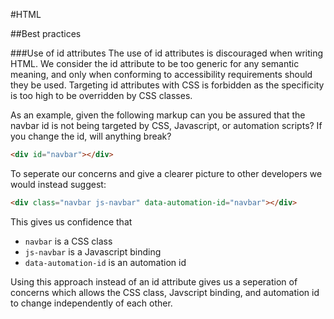 #HTML

##Best practices

###Use of id attributes
The use of id attributes is discouraged when writing HTML. We consider the id attribute to be too generic for any semantic meaning, and only when conforming to accessibility requirements should they be used. Targeting id attributes with CSS is forbidden as the specificity is too high to be overridden by CSS classes.

As an example, given the following markup can you be assured that the navbar id is not being targeted by CSS, Javascript, or automation scripts? If you change the id, will anything break?

```html
<div id="navbar"></div>
```

To seperate our concerns and give a clearer picture to other developers we would instead suggest:

```html
<div class="navbar js-navbar" data-automation-id="navbar"></div>
```

This gives us confidence that
* `navbar` is a CSS class
* `js-navbar` is a Javascript binding
* `data-automation-id` is an automation id

Using this approach instead of an id attribute gives us a seperation of concerns which allows the CSS class, Javscript binding, and automation id to change independently of each other.
